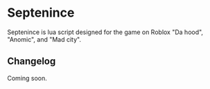 # Septenince

Septenince is lua script designed for the game on Roblox "Da hood", "Anomic", and "Mad city".

## Changelog

Coming soon.

